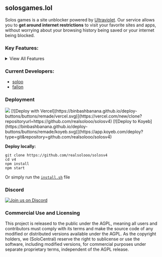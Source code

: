 ## solosgames.lol
Solos games is a site unblocker powered by [Ultraviolet](https://github.com/titaniumnetwork-dev/Ultraviolet). Our service allows you to **get around internet restrictions** to visit your favorite sites and apps, without worrying about your browsing history being saved or your internet being blocked.
### Key Features:
<details>
<summary>View All Features</summary>



- Advanced Tab Cloaking
  
- Advanced About:Blank Cloaking
  
- Hiding site from browser history
  
- Clickoff Cloaking
  
- Automatic URL Cloaking
  
- Customizable/Personalization features
  
- Access settings easily (right-click)

- Inspect Element
  
- URL Bar

- Tabs
  
- Clean UI
  
- Powerful & fast web proxy
  
- A large selection of Apps & Games
  
- ...and more!
</details>

### Current Developers:
- [soloo](https://github.com/realsolooo)
- [fallon](https://www.roblox.com/users/8453492174/profile)
### Deployment
<a href="https://render.com/deploy?repo=https://github.com/realsolooo/solosv4">
<img src="https://raw.githubusercontent.com/BinBashBanana/deploy-buttons/main/buttons/remade/render.svg"></img></a>
[![Deploy with Vercel](https://binbashbanana.github.io/deploy-buttons/buttons/remade/vercel.svg)](https://vercel.com/new/clone?repositoryurl=https://github.com/realsolooo/solosv4)
[![Deploy to Koyeb](https://binbashbanana.github.io/deploy-buttons/buttons/remade/koyeb.svg)](https://app.koyeb.com/deploy?type=git&repository=github.com/realsolooo/solosv4)

**Deploy locally:**
```
git clone https://github.com/realsolooo/solosv4
cd v4
npm install
npm start
```
Or simply run the [`install.sh`](install.sh) file

### Discord
[![Join us on Discord](https://invidget.switchblade.xyz/kqDNcc77hP?theme=dark)](https://discord.gg/kqDNcc77hP)

### Commercial Use and Licensing
This project is released to the public under the AGPL, meaning all users and contributors must comply with its terms and make the source code of any modified or distributed versions available under the AGPL. As the copyright holders, we (SoloCentral) reserve the right to sublicense or use the software, including modified versions, for commercial purposes under separate proprietary terms, independent of the AGPL release.
